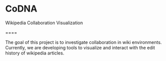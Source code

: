 CoDNA
=====

Wikipedia Collaboration Visualization

====

The goal of this project is to investigate collaboration in wiki environments.
Currently, we are developing tools to visualize and interact with the edit history of wikipedia articles.
